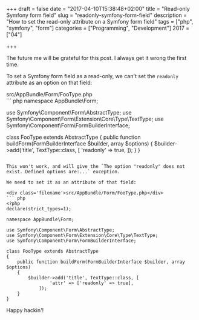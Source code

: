+++
draft = false
date = "2017-04-10T15:38:48+02:00"
title = "Read-only Symfony form field"
slug = "readonly-symfony-form-field"
description = "How to set the read-only attribute on a Symfony form field"
tags = ["php", "symfony", "form"]
categories = ["Programming", "Development"]
2017 = ["04"]

+++

The future me will be grateful for this post. I always get it wrong the first time.

To set a Symfony form field as a read-only, we can't set the `readonly` attribute as an option on that field:

<div class='filename'>src/AppBundle/Form/FooType.php</div>
``` php
<?php
declare(strict_types=1);

namespace AppBundle\Form;

use Symfony\Component\Form\AbstractType;
use Symfony\Component\Form\Extension\Core\Type\TextType;
use Symfony\Component\Form\FormBuilderInterface;

class FooType extends AbstractType
{
    public function buildForm(FormBuilderInterface $builder, array $options)
    {
        $builder->add('title', TextType::class, [
                'readonly' => true,
            ]);
    }
}
```

This won't work, and will give the `The option "readonly" does not exist. Defined options are:...` exception.

We need to set it as an attribute of that field:

<div class='filename'>src/AppBundle/Form/FooType.php</div>
``` php
<?php
declare(strict_types=1);

namespace AppBundle\Form;

use Symfony\Component\Form\AbstractType;
use Symfony\Component\Form\Extension\Core\Type\TextType;
use Symfony\Component\Form\FormBuilderInterface;

class FooType extends AbstractType
{
    public function buildForm(FormBuilderInterface $builder, array $options)
    {
        $builder->add('title', TextType::class, [
                'attr' => ['readonly' => true],
            ]);
    }
}
```

Happy hackin'!
